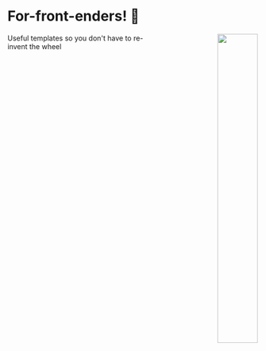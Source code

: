 # For-front-enders! 🫠
<div align="right">
  <img align="right" width="40%" src="https://owlbertsio-resized.s3.amazonaws.com/Popper.psd.full.png">
</div>

Useful templates so you don't have to re-invent the wheel
